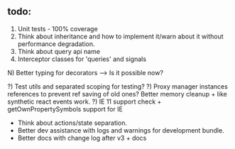 ## todo:

1) Unit tests - 100% coverage
2) Think about inheritance and how to implement it/warn about it without performance degradation.
3) Think about query api name
4) Interceptor classes for 'queries' and signals

N) Better typing for decorators --> Is it possible now?

?) Test utils and separated scoping for testing?
?) Proxy manager instances references to prevent ref saving of old ones? Better memory cleanup + like synthetic react events work.
?) IE 11 support check + getOwnPropertySymbols support for IE

- Think about actions/state separation.
- Better dev assistance with logs and warnings for development bundle.
- Better docs with change log after v3 + docs
